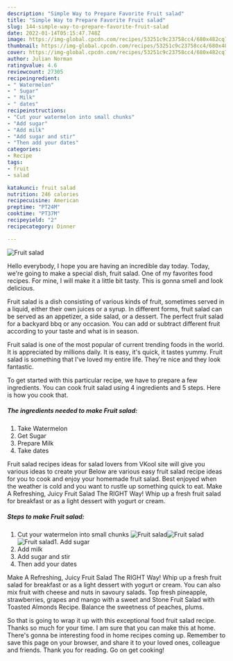 ```yaml
---
description: "Simple Way to Prepare Favorite Fruit salad"
title: "Simple Way to Prepare Favorite Fruit salad"
slug: 144-simple-way-to-prepare-favorite-fruit-salad
date: 2022-01-14T05:15:47.748Z
image: https://img-global.cpcdn.com/recipes/53251c9c23758cc4/680x482cq70/fruit-salad-recipe-main-photo.jpg
thumbnail: https://img-global.cpcdn.com/recipes/53251c9c23758cc4/680x482cq70/fruit-salad-recipe-main-photo.jpg
cover: https://img-global.cpcdn.com/recipes/53251c9c23758cc4/680x482cq70/fruit-salad-recipe-main-photo.jpg
author: Julian Norman
ratingvalue: 4.6
reviewcount: 27305
recipeingredient:
- " Watermelon"
- " Sugar"
- " Milk"
- " dates"
recipeinstructions:
- "Cut your watermelon into small chunks"
- "Add sugar"
- "Add milk"
- "Add sugar and stir"
- "Then add your dates"
categories:
- Recipe
tags:
- fruit
- salad

katakunci: fruit salad 
nutrition: 246 calories
recipecuisine: American
preptime: "PT24M"
cooktime: "PT37M"
recipeyield: "2"
recipecategory: Dinner

---
```



![Fruit salad](https://img-global.cpcdn.com/recipes/53251c9c23758cc4/680x482cq70/fruit-salad-recipe-main-photo.jpg)

Hello everybody, I hope you are having an incredible day today. Today, we're going to make a special dish, fruit salad. One of my favorites food recipes. For mine, I will make it a little bit tasty. This is gonna smell and look delicious.

Fruit salad is a dish consisting of various kinds of fruit, sometimes served in a liquid, either their own juices or a syrup. In different forms, fruit salad can be served as an appetizer, a side salad, or a dessert. The perfect fruit salad for a backyard bbq or any occasion. You can add or subtract different fruit according to your taste and what is in season.

Fruit salad is one of the most popular of current trending foods in the world. It is appreciated by millions daily. It is easy, it's quick, it tastes yummy. Fruit salad is something that I've loved my entire life. They're nice and they look fantastic.


To get started with this particular recipe, we have to prepare a few ingredients. You can cook fruit salad using 4 ingredients and 5 steps. Here is how you cook that.

<!--inarticleads1-->

##### The ingredients needed to make Fruit salad:

1. Take  Watermelon
1. Get  Sugar
1. Prepare  Milk
1. Take  dates


Fruit salad recipes ideas for salad lovers from VKool site will give you various ideas to create your Below are various easy fruit salad recipe ideas for you to cook and enjoy your homemade fruit salad. Best enjoyed when the weather is cold and you want to rustle up something quick to eat. Make A Refreshing, Juicy Fruit Salad The RIGHT Way! Whip up a fresh fruit salad for breakfast or as a light dessert with yogurt or cream. 

<!--inarticleads2-->

##### Steps to make Fruit salad:

1. Cut your watermelon into small chunks
<img src="https://img-global.cpcdn.com/steps/2be409c035ff5ea2/160x128cq70/fruit-salad-recipe-step-1-photo.jpg" alt="Fruit salad"><img src="https://img-global.cpcdn.com/steps/eea054312ce4c420/160x128cq70/fruit-salad-recipe-step-1-photo.jpg" alt="Fruit salad"><img src="https://img-global.cpcdn.com/steps/0b82895970600818/160x128cq70/fruit-salad-recipe-step-1-photo.jpg" alt="Fruit salad">1. Add sugar
1. Add milk
1. Add sugar and stir
1. Then add your dates


Make A Refreshing, Juicy Fruit Salad The RIGHT Way! Whip up a fresh fruit salad for breakfast or as a light dessert with yogurt or cream. You can also mix fruit with cheese and nuts in savoury salads. Top fresh pineapple, strawberries, grapes and mango with a sweet and Stone Fruit Salad with Toasted Almonds Recipe. Balance the sweetness of peaches, plums. 

So that is going to wrap it up with this exceptional food fruit salad recipe. Thanks so much for your time. I am sure that you can make this at home. There's gonna be interesting food in home recipes coming up. Remember to save this page on your browser, and share it to your loved ones, colleague and friends. Thank you for reading. Go on get cooking!
